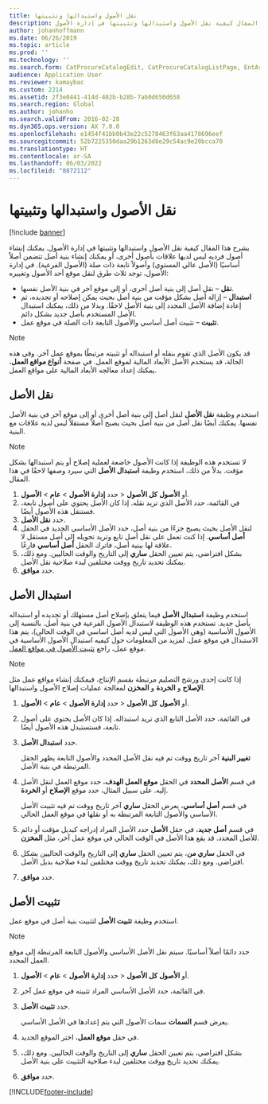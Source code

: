 ```yaml
---
title: نقل الأصول واستبدالها وتثبيتها
description: يشرح هذا المقال كيفية نقل الأصول واستبدالها وتثبيتها في إدارة الأصول.
author: johanhoffmann
ms.date: 06/26/2019
ms.topic: article
ms.prod: ''
ms.technology: ''
ms.search.form: CatProcureCatalogEdit, CatProcureCatalogListPage, EntAssetObjectReplace, EntAssetObjectInstallLookup, EntAssetObjectMove, EntAssetObjectTableEditSubObjects
audience: Application User
ms.reviewer: kamaybac
ms.custom: 2214
ms.assetid: 2f3e0441-414d-402b-b28b-7ab0d650d658
ms.search.region: Global
ms.author: johanho
ms.search.validFrom: 2016-02-28
ms.dyn365.ops.version: AX 7.0.0
ms.openlocfilehash: e1454f41bb0b43e22c5278463f63aa4178696eef
ms.sourcegitcommit: 52b7225350daa29b1263d8e29c54ac9e20bcca70
ms.translationtype: HT
ms.contentlocale: ar-SA
ms.lasthandoff: 06/03/2022
ms.locfileid: "8872112"
---
```

# <a name="move-replace-and-install-assets"></a>نقل الأصول واستبدالها وتثبيتها

[!include [banner](../../includes/banner.md)]

 

يشرح هذا المقال كيفية نقل الأصول واستبدالها وتثبيتها في إدارة الأصول. يمكنك إنشاء أصول فرديه ليس لديها علاقات بأصول أخرى، أو يمكنك إنشاء بنية أصل تتضمن أصلاً أساسيًا (الأصل عالي المستوي) وأصولاً تابعة ذات صلة (الأصول الفرعية). في إدارة الأصول، توجد ثلاث طرق لنقل موقع أحد الأصول وتغييره:

- **نقل** – نقل أصل إلى بنية أصل أخرى، أو إلى موقع آخر في بنية الأصل نفسها.
- **استبدال** – إزالة أصل بشكل مؤقت من بنية أصل بحيث يمكن إصلاحه أو تجديده، ثم إعادة إضافة الأصل المجدد إلى بنية الأصل لاحقًا. وبدلا من ذلك، يمكنك استبدال الأصل المستخدم بأصل جديد بشكل دائم.
- **تثبيت** – تثبيت أصل أساسي والأصول التابعة ذات الصلة في موقع عمل.

> [!NOTE]
> قد يكون الأصل الذي تقوم بنقله أو استبداله أو تثبيته مرتبطًا بموقع عمل آخر. وفي هذه الحالة، قد يستخدم الأصل الأبعاد المالية لموقع العمل. في صفحة **أنواع مواقع العمل**، يمكنك إعداد معالجه الأبعاد المالية على مواقع العمل.

## <a name="move-asset"></a>نقل الأصل

استخدم وظيفة **نقل الأصل** لنقل أصل إلى بنية أصل أخرى أو إلى موقع آخر في بنية الأصل نفسها. يمكنك أيضًا نقل أصل من بنية أصل بحيث يصبح أصلاً مستقلاً ليس لديه علاقات مع البنية.

> [!NOTE]
> لا تستخدم هذه الوظيفة إذا كانت الأصول خاضعة لعملية إصلاح أو يتم استبدالها بشكل مؤقت. بدلاً من ذلك، استخدم وظيفة **استبدال الأصل** التي سيرد وصفها لاحقًا في هذا المقال.

1. حدد **إدارة الأصول** \> **عام** \> **الأصول‏‎** \> **كل الأصول‏‎** أو **الأصول‏‎**.
2. في القائمة، حدد الأصل الذي تريد نقله. إذا كان الأصل يحتوي على أصول تابعة، فستنقل هذه الأصول أيضًا.
3. حدد **نقل الأصل**.
4. لنقل الأصل بحيث يصبح جزءًا من بنية أصل، حدد الأصل الأساسي الجديد في الحقل **أصل أساسي**. إذا كنت تعمل على نقل أصل تابع وتريد تحويله إلى أصل مستقل لا علاقة لها ببنية أصل، فاترك الحقل **أصل أساسي** فارغًا.
5. بشكل افتراضي، يتم تعيين الحقل **ساري** إلى التاريخ والوقت الحاليين. ومع ذلك، يمكنك تحديد تاريخ ووقت مختلفين لبدء صلاحية نقل الأصل.
6. حدد **موافق**.

## <a name="replace-asset"></a>استبدال الأصل

استخدم وظيفة **استبدال الأصل** فيما يتعلق بإصلاح أصل مستهلك أو تجديده أو استبداله بأصل جديد. تستخدم هذه الوظيفة لاستبدال الأصول الفرعية في بنية أصل. بالنسبة إلى الأصول الأساسية (وهي الأصول التي ليس لديه أصل اساسي في الوقت الحالي)، يتم هذا الاستبدال في موقع عمل. لمزيد من المعلومات حول كيفيه استبدال الأصول الأساسية في موقع عمل، راجع [تثبيت الأصول في مواقع العمل‬](../functional-locations/install-objects-on-functional-locations.md).

> [!NOTE]
> إذا كانت إحدى ورشح التصليم مرتبطة بقسم الإنتاج، فيمكنك إنشاء مواقع عمل مثل **الإصلاح** و **الخردة‬** و **المخزن** لمعالجة عمليات إصلاح الأصول واستبدالها.

1. حدد **إدارة الأصول** \> **عام** \> **الأصول‏‎** \> **كل الأصول‏‎** أو **الأصول‏‎**.
2. في القائمة، حدد الأصل التابع الذي تريد استبداله. إذا كان الأصل يحتوي على أصول تابعة، فستستبدل هذه الأصول أيضًا.
3. حدد **استبدال الأصل**.

    يظهر الحقل‏‎ **تغيير البنية**  آخر تاريخ ووقت تم فيه نقل الأصل المحدد والأصول التابعة المرتبطة في بنية الأصل.

4. في قسم **الأصل المحدد** في الحقل **موقع العمل الهدف**، حدد موقع العمل لنقل الأصل إليه. على سبيل المثال، حدد موقع **الإصلاح** أو **الخردة**.

    في قسم **أصل أساسي**، يعرض الحقل **ساري‬** آخر تاريخ ووقت تم فيه تثبيت الأصل الأساسي والأصول التابعة المرتبطة به أو نقلها في موقع العمل الحالي.

5. في قسم **أصل جديد**، في حقل **الأصل** حدد الأصل المراد إدراجه كبديل مؤقت أو دائم للأصل المحدد. قد يقع هذا الأصل في الوقت الحالي في موقع عمل آخر، مثل **المخزن**.
7. في الحقل **ساري من**، يتم تعيين الحقل **ساري** إلى التاريخ والوقت الحاليين بشكل افتراضي. ومع ذلك، يمكنك تحديد تاريخ ووقت مختلفين لبدء صلاحية بديل الأصل.
8. حدد **موافق**.

## <a name="install-asset"></a>تثبيت الأصل

استخدم وظيفة **تثبيت الأصل** لتثبيت بنية أصل في موقع عمل.

> [!NOTE]
> حدد دائمًا أصلاً أساسيًا. سيتم نقل الأصل الأساسي والأصول التابعة المرتبطة إلى موقع العمل المحدد.

1. حدد **إدارة الأصول** \> **عام** \> **الأصول‏‎** \> **كل الأصول‏‎** أو **الأصول‏‎**.
2. في القائمة، حدد الأصل الأساسي المراد تثبيته في موقع عمل آخر.
3. حدد **تثبيت الأصل**.

    يعرض قسم **السمات** سمات الأصول التي يتم إعدادها في الأصل الأساسي.

4. في حقل **موقع العمل**، اختر الموقع الجديد.
5. بشكل افتراضي، يتم تعيين الحقل **ساري** إلى التاريخ والوقت الحاليين. ومع ذلك، يمكنك تحديد تاريخ ووقت مختلفين لبدء صلاحية التثبيت على بنية الأصل.
6. حدد **موافق**.


[!INCLUDE[footer-include](../../../includes/footer-banner.md)]